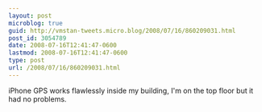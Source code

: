 ```yaml
---
layout: post
microblog: true
guid: http://vmstan-tweets.micro.blog/2008/07/16/860209031.html
post_id: 3054789
date: 2008-07-16T12:41:47-0600
lastmod: 2008-07-16T12:41:47-0600
type: post
url: /2008/07/16/860209031.html
---
```

iPhone GPS works flawlessly inside my building, I'm on the top floor but it had no problems.
